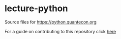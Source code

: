 # lecture-python

Source files for https://python.quantecon.org

For a guide on contributing to this repository click [here](https://quantecon.org/contribute-lectures/)
